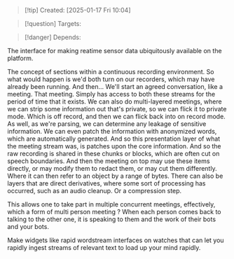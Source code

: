 
>[!tip] Created: [2025-01-17 Fri 10:04]

>[!question] Targets: 

>[!danger] Depends: 

The interface for making reatime sensor data ubiquitously available on the platform.

The concept of sections within a continuous recording environment. So what would happen is we'd both turn on our recorders, which may have already been running. And then... We'll start an agreed conversation, like a meeting. That meeting. Simply has access to both these streams for the period of time that it exists. We can also do multi-layered meetings, where we can strip some information out that's private, so we can flick it to private mode. Which is off record, and then we can flick back into on record mode. As well, as we're parsing, we can determine any leakage of sensitive information. We can even patch the information with anonymized words, which are automatically generated. And so this presentation layer of what the meeting stream was, is patches upon the core information. And so the raw recording is shared in these chunks or blocks, which are often cut on speech boundaries. And then the meeting on top may use these items directly, or may modify them to redact them, or may cut them differently. Where it can then refer to an object by a range of bytes. There can also be layers that are direct derivatives, where some sort of processing has occurred, such as an audio cleanup. Or a compression step.

This allows one to take part in multiple concurrent meetings, effectively, which a form of multi person meeting ?  When each person comes back to talking to the other one, it is speaking to them and the work of their bots and your bots.

Make widgets like rapid wordstream interfaces on watches that can let you rapidly ingest streams of relevant text to load up your mind rapidly.